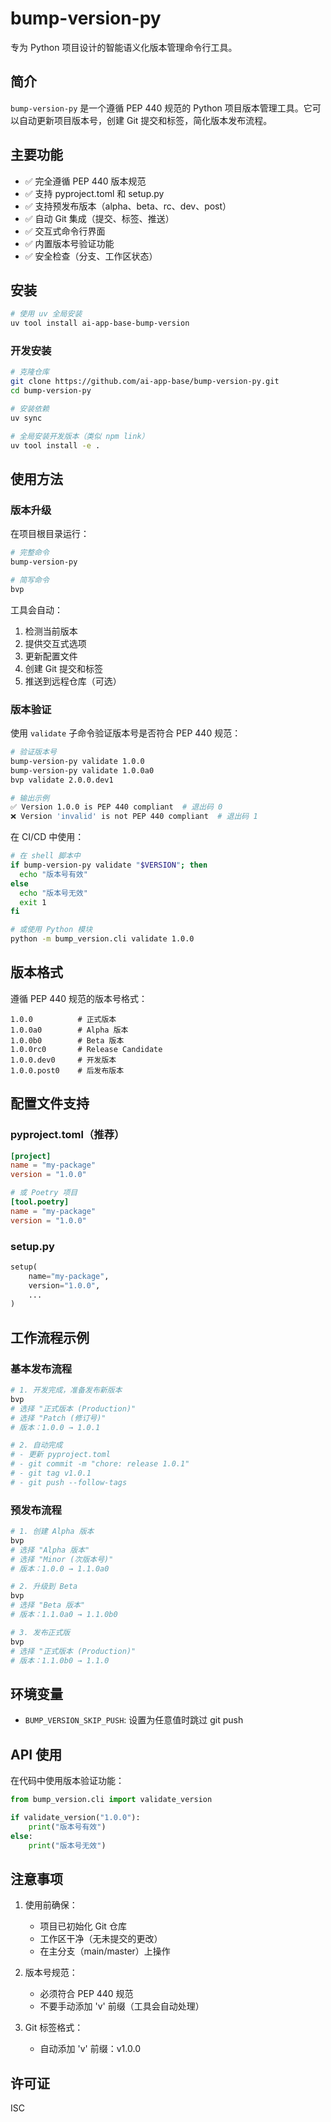 # bump-version-py

专为 Python 项目设计的智能语义化版本管理命令行工具。

## 简介

`bump-version-py` 是一个遵循 PEP 440 规范的 Python 项目版本管理工具。它可以自动更新项目版本号，创建 Git 提交和标签，简化版本发布流程。

## 主要功能

- ✅ 完全遵循 PEP 440 版本规范
- ✅ 支持 pyproject.toml 和 setup.py
- ✅ 支持预发布版本（alpha、beta、rc、dev、post）
- ✅ 自动 Git 集成（提交、标签、推送）
- ✅ 交互式命令行界面
- ✅ 内置版本号验证功能
- ✅ 安全检查（分支、工作区状态）

## 安装

```bash
# 使用 uv 全局安装
uv tool install ai-app-base-bump-version
```

### 开发安装

```bash
# 克隆仓库
git clone https://github.com/ai-app-base/bump-version-py.git
cd bump-version-py

# 安装依赖
uv sync

# 全局安装开发版本（类似 npm link）
uv tool install -e .
```

## 使用方法

### 版本升级

在项目根目录运行：

```bash
# 完整命令
bump-version-py

# 简写命令
bvp
```

工具会自动：
1. 检测当前版本
2. 提供交互式选项
3. 更新配置文件
4. 创建 Git 提交和标签
5. 推送到远程仓库（可选）

### 版本验证

使用 `validate` 子命令验证版本号是否符合 PEP 440 规范：

```bash
# 验证版本号
bump-version-py validate 1.0.0
bump-version-py validate 1.0.0a0
bvp validate 2.0.0.dev1

# 输出示例
✅ Version 1.0.0 is PEP 440 compliant  # 退出码 0
❌ Version 'invalid' is not PEP 440 compliant  # 退出码 1
```

在 CI/CD 中使用：

```bash
# 在 shell 脚本中
if bump-version-py validate "$VERSION"; then
  echo "版本号有效"
else
  echo "版本号无效"
  exit 1
fi

# 或使用 Python 模块
python -m bump_version.cli validate 1.0.0
```

## 版本格式

遵循 PEP 440 规范的版本号格式：

```
1.0.0          # 正式版本
1.0.0a0        # Alpha 版本
1.0.0b0        # Beta 版本
1.0.0rc0       # Release Candidate
1.0.0.dev0     # 开发版本
1.0.0.post0    # 后发布版本
```

## 配置文件支持

### pyproject.toml（推荐）

```toml
[project]
name = "my-package"
version = "1.0.0"

# 或 Poetry 项目
[tool.poetry]
name = "my-package" 
version = "1.0.0"
```

### setup.py

```python
setup(
    name="my-package",
    version="1.0.0",
    ...
)
```

## 工作流程示例

### 基本发布流程

```bash
# 1. 开发完成，准备发布新版本
bvp
# 选择 "正式版本 (Production)"
# 选择 "Patch (修订号)"
# 版本：1.0.0 → 1.0.1

# 2. 自动完成
# - 更新 pyproject.toml
# - git commit -m "chore: release 1.0.1"
# - git tag v1.0.1
# - git push --follow-tags
```

### 预发布流程

```bash
# 1. 创建 Alpha 版本
bvp
# 选择 "Alpha 版本"
# 选择 "Minor (次版本号)"
# 版本：1.0.0 → 1.1.0a0

# 2. 升级到 Beta
bvp
# 选择 "Beta 版本"
# 版本：1.1.0a0 → 1.1.0b0

# 3. 发布正式版
bvp
# 选择 "正式版本 (Production)"
# 版本：1.1.0b0 → 1.1.0
```

## 环境变量

- `BUMP_VERSION_SKIP_PUSH`: 设置为任意值时跳过 git push

## API 使用

在代码中使用版本验证功能：

```python
from bump_version.cli import validate_version

if validate_version("1.0.0"):
    print("版本号有效")
else:
    print("版本号无效")
```

## 注意事项

1. 使用前确保：
   - 项目已初始化 Git 仓库
   - 工作区干净（无未提交的更改）
   - 在主分支（main/master）上操作

2. 版本号规范：
   - 必须符合 PEP 440 规范
   - 不要手动添加 'v' 前缀（工具会自动处理）

3. Git 标签格式：
   - 自动添加 'v' 前缀：v1.0.0

## 许可证

ISC